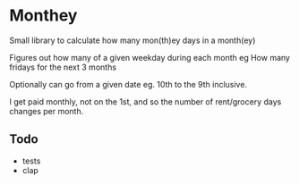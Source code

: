 # Monthey
Small library to calculate how many mon(th)ey days in a month(ey)

Figures out how many of a given weekday during each month eg How many fridays for the next 3 months

Optionally can go from a given date eg. 10th to the 9th inclusive.

I get paid monthly, not on the 1st, and so the number of rent/grocery days changes per month.

## Todo
- tests
- clap
